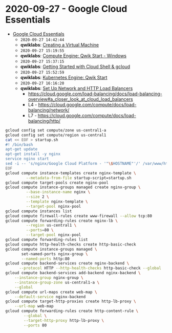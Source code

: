# 2020-09-27 - Google Cloud Essentials

- [Google Cloud Essentials](https://google.qwiklabs.com/quests/23)
    - `2020-09-27 14:42:44`
    - **qwiklabs**: [Creating a Virtual Machine](https://google.qwiklabs.com/focuses/3563?parent=catalog)
    - `2020-09-27 15:19:55`
    - **qwiklabs**: [Compute Engine: Qwik Start - Windows](https://google.qwiklabs.com/focuses/560?parent=catalog)
    - `2020-09-27 15:37:15`
    - **qwiklabs**: [Getting Started with Cloud Shell & gcloud](https://google.qwiklabs.com/focuses/563?parent=catalog)
    - `2020-09-27 15:52:59`
    - **qwiklabs**: [Kubernetes Engine: Qwik Start](https://google.qwiklabs.com/focuses/878?parent=catalog)
    - `2020-09-27 16:16:20`
    - **qwiklabs**: [Set Up Network and HTTP Load Balancers](https://google.qwiklabs.com/focuses/12007?parent=catalog)
        - https://cloud.google.com/load-balancing/docs/load-balancing-overview#a_closer_look_at_cloud_load_balancers
        - L4 - https://cloud.google.com/compute/docs/load-balancing/network/
        - L7 - https://cloud.google.com/compute/docs/load-balancing/http/
```bash
gcloud config set compute/zone us-central1-a
gcloud config set compute/region us-central1
cat << EOF > startup.sh
#! /bin/bash
apt-get update
apt-get install -y nginx
service nginx start
sed -i -- 's/nginx/Google Cloud Platform - '"\$HOSTNAME"'/' /var/www/html/index.nginx-debian.html
EOF
gcloud compute instance-templates create nginx-template \
         --metadata-from-file startup-script=startup.sh
gcloud compute target-pools create nginx-pool
gcloud compute instance-groups managed create nginx-group \
         --base-instance-name nginx \
         --size 2 \
         --template nginx-template \
         --target-pool nginx-pool
gcloud compute instances list
gcloud compute firewall-rules create www-firewall --allow tcp:80
gcloud compute forwarding-rules create nginx-lb \
         --region us-central1 \
         --ports=80 \
         --target-pool nginx-pool
gcloud compute forwarding-rules list
gcloud compute http-health-checks create http-basic-check
gcloud compute instance-groups managed \
       set-named-ports nginx-group \
       --named-ports http:80
gcloud compute backend-services create nginx-backend \
      --protocol HTTP --http-health-checks http-basic-check --global
gcloud compute backend-services add-backend nginx-backend \
    --instance-group nginx-group \
    --instance-group-zone us-central1-a \
    --global
gcloud compute url-maps create web-map \
    --default-service nginx-backend
gcloud compute target-http-proxies create http-lb-proxy \
    --url-map web-map
gcloud compute forwarding-rules create http-content-rule \
        --global \
        --target-http-proxy http-lb-proxy \
        --ports 80
```
